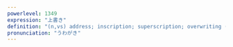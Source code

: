 ```yaml
---
powerlevel: 1349
expression: "上書き"
definition: "(n,vs) address; inscription; superscription; overwriting (e.g. data, file)"
pronunciation: "うわがき"
---
```

